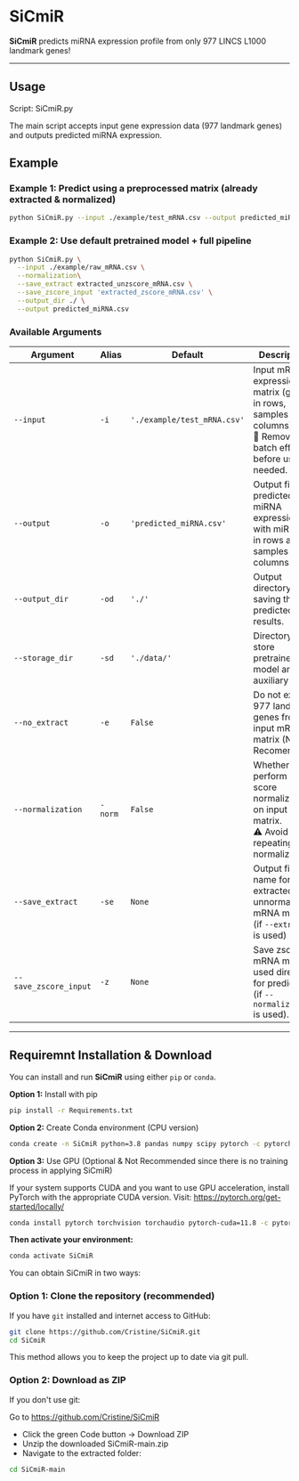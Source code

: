# SiCmiR
**SiCmiR** predicts miRNA expression profile from only 977 LINCS L1000 landmark genes!

---

## Usage
Script: SiCmiR.py

The main script accepts input gene expression data (977 landmark genes) and outputs predicted miRNA expression.

## Example

### Example 1: Predict using a preprocessed matrix (already extracted & normalized)
```bash
python SiCmiR.py --input ./example/test_mRNA.csv --output predicted_miRNA.csv
```
### Example 2: Use default pretrained model + full pipeline
```bash
python SiCmiR.py \
  --input ./example/raw_mRNA.csv \
  --normalization\
  --save_extract extracted_unzscore_mRNA.csv \
  --save_zscore_input 'extracted_zscore_mRNA.csv' \
  --output_dir ./ \
  --output predicted_miRNA.csv
```

### Available Arguments

| Argument           | Alias | Default                           | Description |
|--------------------|-------|-----------------------------------|-------------|
| `--input`          | `-i`  | `'./example/test_mRNA.csv'`         | Input mRNA expression matrix (genes in rows, samples in columns).<br>📌 Remove batch effects before use if needed. |
| `--output`         | `-o`  | `'predicted_miRNA.csv'`            | Output file: predicted miRNA expression, with miRNAs in rows and samples in columns. |
| `--output_dir`     | `-od` | `'./'`                             | Output directory for saving the predicted results. |
| `--storage_dir`    | `-sd` | `'./data/'`                        | Directory to store pretrained model and auxiliary files. |
| `--no_extract`        | `-e`  | `False`                            | Do not extract 977 landmark genes from input mRNA matrix (Not Recomended). |
| `--normalization`  | `-norm` | `False`                          | Whether to perform z-score normalization on input matrix.<br>⚠️ Avoid repeating normalization. |
| `--save_extract`            | `-se`  | `None`    | Output file name for extracted but unnormalized mRNA matrix (if `--extract` is used) |
| `--save_zscore_input` | `-z` | `None` | Save zscored mRNA matrix used directly for prediction (if `--normalization` is used). |

---
## Requiremnt Installation &  Download

You can install and run **SiCmiR** using either `pip` or `conda`.

**Option 1:**  Install with pip
```bash
pip install -r Requirements.txt
```
**Option 2:** Create Conda environment (CPU version)
```bash
conda create -n SiCmiR python=3.8 pandas numpy scipy pytorch -c pytorch -y
```
**Option 3:** Use GPU (Optional & Not Recommended since there is no training process in applying SiCmiR)

If your system supports CUDA and you want to use GPU acceleration, install PyTorch with the appropriate CUDA version. Visit:
https://pytorch.org/get-started/locally/

```bash
conda install pytorch torchvision torchaudio pytorch-cuda=11.8 -c pytorch -c nvidia
```
**Then activate your environment:**
```bash
conda activate SiCmiR
```

You can obtain SiCmiR in two ways:

### Option 1: Clone the repository (recommended)

If you have `git` installed and internet access to GitHub:

```bash
git clone https://github.com/Cristine/SiCmiR.git
cd SiCmiR
```
This method allows you to keep the project up to date via git pull.

### Option 2: Download as ZIP

If you don't use git:

Go to https://github.com/Cristine/SiCmiR

- Click the green Code button → Download ZIP
- Unzip the downloaded SiCmiR-main.zip
- Navigate to the extracted folder:
```bash
cd SiCmiR-main
```




